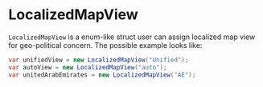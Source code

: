 # LocalizedMapView

`LocalizedMapView` is a enum-like struct user can assign localized map view for geo-political concern. The possible example looks like:

```C# Snippet:LocalizedMapViewUsage
var unifiedView = new LocalizedMapView("Unified");
var autoView = new LocalizedMapView("auto");
var unitedArabEmirates = new LocalizedMapView("AE");
```